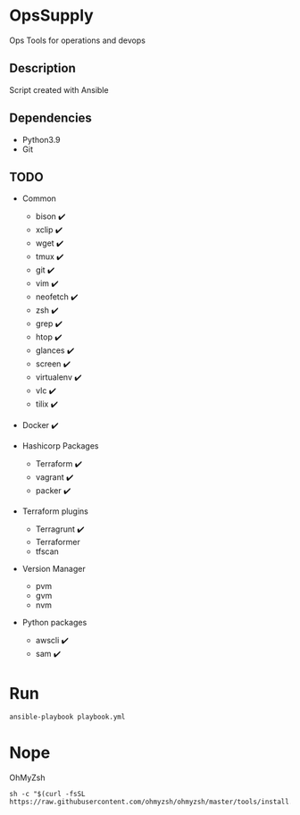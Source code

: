 # OpsSupply

Ops Tools for operations and devops

## Description 

Script created with Ansible

## Dependencies

- Python3.9
- Git

## TODO

- Common
  - bison ✔️
  - xclip ✔️
  - wget ✔️
  - tmux ✔️
  - git ✔️
  - vim ✔️
  - neofetch ✔️
  - zsh ✔️
  - grep ✔️
  - htop ✔️
  - glances ✔️
  - screen ✔️
  - virtualenv ✔️
  - vlc ✔️
  - tilix ✔️

- Docker ✔️

- Hashicorp Packages
  - Terraform ✔️
  - vagrant ✔️
  - packer ✔️

- Terraform plugins
  - Terragrunt ✔️
  - Terraformer
  - tfscan

- Version Manager
  - pvm
  - gvm
  - nvm
- Python packages
  - awscli ✔️
  - sam ✔️

# Run
```bash
ansible-playbook playbook.yml
```


# Nope
OhMyZsh
```
sh -c "$(curl -fsSL https://raw.githubusercontent.com/ohmyzsh/ohmyzsh/master/tools/install.sh)"
```